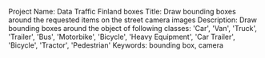 Project Name: Data Traffic Finland boxes
Title: Draw bounding boxes around the requested items on the street camera images
Description: Draw bounding boxes around the object of following classes: 'Car', 'Van', 'Truck', 'Trailer', 'Bus', 'Motorbike', 'Bicycle', 'Heavy Equipment', 'Car Trailer', 'Bicycle', 'Tractor', 'Pedestrian'
Keywords: bounding box, camera



